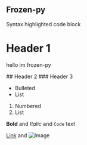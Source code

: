 ## Frozen-py

Syntax highlighted code block

# Header 1
<p>hello im frozen-py</p>
## Header 2
### Header 3

- Bulleted
- List

1. Numbered
2. List

**Bold** and _Italic_ and `Code` text

[Link](url) and ![Image](src)
